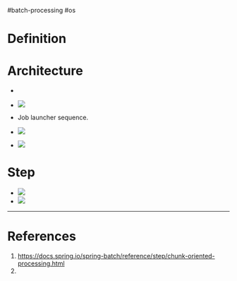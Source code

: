 #batch-processing #os 

# Definition


# Architecture
- 
- ![](Pasted%20image%2020250523160953.png)

- Job launcher sequence.
- ![](Pasted%20image%2020250523165237.png)
- ![](Pasted%20image%2020250523165247.png)

# Step
- ![](Pasted%20image%2020250523165428.png)
- ![](Pasted%20image%2020250523165504.png)
---
# References
1. https://docs.spring.io/spring-batch/reference/step/chunk-oriented-processing.html
2. 